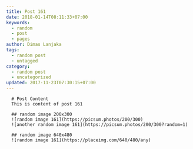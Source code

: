 ```yaml
---
title: Post 161
date: 2018-01-14T08:11:33+07:00
keywords:
  - random
  - post
  - pages
author: Dimas Lanjaka
tags:
  - random post
  - untagged
category:
  - random post
  - uncategorized
updated: 2017-11-23T07:30:15+07:00
---
```


      # Post Content
      This is content of post 161

      ## random image 200x300
      ![random image 161](https://picsum.photos/200/300)
      ![another random image 161](https://picsum.photos/200/300?random=1)

      ## random image 640x480
      ![random image 161](https://placeimg.com/640/480/any)
      